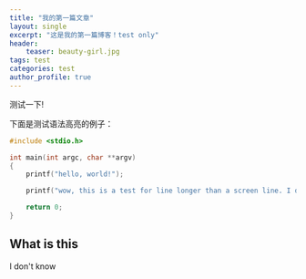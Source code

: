 ```yaml
---
title: "我的第一篇文章"
layout: single 
excerpt: "这是我的第一篇博客！test only"
header:
    teaser: beauty-girl.jpg 
tags: test
categories: test
author_profile: true
---
```


测试一下!

下面是测试语法高亮的例子：

```c
#include <stdio.h>

int main(int argc, char **argv)
{
    printf("hello, world!");

    printf("wow, this is a test for line longer than a screen line. I don't know if this would be a problem. Can you tell me?");

    return 0;
}
```

## What is this

I don't know
